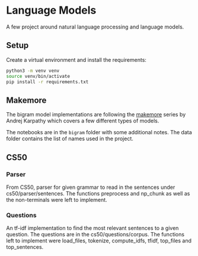 # Language Models

A few project around natural language processing and language models.

## Setup

Create a virtual environment and install the requirements:

```bash
python3 -m venv venv
source venv/bin/activate
pip install -r requirements.txt
```

## Makemore

The bigram model implementations are following the [makemore](https://www.youtube.com/watch?v=PaCmpygFfXo) series by Andrej Karpathy which covers a few different types of models.

The notebooks are in the `bigram` folder with some additional notes. The data folder contains the list of names used in the project.

## CS50

### Parser

From CS50, parser for given grammar to read in the sentences under cs50/parser/sentences. The functions preprocess and np_chunk as well as the non-terminals were left to implement.

### Questions

An tf-idf implementation to find the most relevant sentences to a given question. The questions are in the cs50/questions/corpus.
The functions left to implement were load_files, tokenize, compute_idfs, tfidf, top_files and top_sentences.
